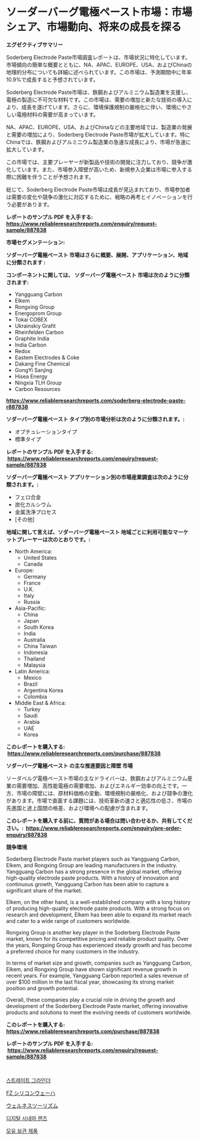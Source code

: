 <p><h1>ソーダーバーグ電極ペースト市場：市場シェア、市場動向、将来の成長を探る</h1></p><p><strong>エグゼクティブサマリー</strong></p>
<p><p>Soderberg Electrode Paste市場調査レポートは、市場状況に特化しています。市場傾向の簡単な概要とともに、NA、APAC、EUROPE、USA、およびChinaの地理的分布についても詳細に述べられています。この市場は、予測期間中に年率10.9%で成長すると予想されています。</p><p>Soderberg Electrode Paste市場は、鉄鋼およびアルミニウム製造業を支援し、電極の製造に不可欠な材料です。この市場は、需要の増加と新たな技術の導入により、成長を遂げています。さらに、環境保護規制の厳格化に伴い、環境にやさしい電極材料の需要が高まっています。</p><p>NA、APAC、EUROPE、USA、およびChinaなどの主要地域では、製造業の発展と需要の増加により、Soderberg Electrode Paste市場が拡大しています。特にChinaでは、鉄鋼およびアルミニウム製造業の急速な成長により、市場が急速に拡大しています。</p><p>この市場では、主要プレーヤーが新製品や技術の開発に注力しており、競争が激化しています。また、市場参入障壁が高いため、新規参入企業は市場に参入する際に困難を伴うことが予想されます。</p><p>総じて、Soderberg Electrode Paste市場は成長が見込まれており、市場参加者は需要の変化や競争の激化に対応するために、戦略の再考とイノベーションを行う必要があります。</p></p>
<p><strong>レポートのサンプル PDF を入手する: <a href="https://www.reliableresearchreports.com/enquiry/request-sample/887838">https://www.reliableresearchreports.com/enquiry/request-sample/887838</a></strong></p>
<p><strong>市場セグメンテーション:</strong></p>
<p><strong> ソダーバーグ電極ペースト 市場はさらに概要、展開、アプリケーション、地域に分類されます :</strong></p>
<p><strong>コンポーネントに関しては、 ソダーバーグ電極ペースト 市場は次のように分類されます: &nbsp;</strong></p>
<p><ul><li>Yangguang Carbon</li><li>Elkem</li><li>Rongxing Group</li><li>Energoprom Group</li><li>Tokai COBEX</li><li>Ukrainskiy Grafit</li><li>Rheinfelden Carbon</li><li>Graphite India</li><li>India Carbon</li><li>Redox</li><li>Eastem Electrodes & Coke</li><li>Dakang Fine Chemical</li><li>GongYi Sanjing</li><li>Hisea Energy</li><li>Ningxia TLH Group</li><li>Carbon Resources</li></ul></p>
<p><strong><a href="https://www.reliableresearchreports.com/soderberg-electrode-paste-r887838">https://www.reliableresearchreports.com/soderberg-electrode-paste-r887838</a></strong></p>
<p><strong> ソダーバーグ電極ペースト タイプ別の市場分析は次のように分類されます。:</strong></p>
<p><ul><li>オブチュレーションタイプ</li><li>標準タイプ</li></ul></p>
<p><strong>レポートのサンプル PDF を入手する: &nbsp;<a href="https://www.reliableresearchreports.com/enquiry/request-sample/887838">https://www.reliableresearchreports.com/enquiry/request-sample/887838</a></strong></p>
<p><strong> ソダーバーグ電極ペースト アプリケーション別の市場産業調査は次のように分類されます。:</strong></p>
<p><ul><li>フェロ合金</li><li>炭化カルシウム</li><li>金属洗浄プロセス</li><li>[その他]</li></ul></p>
<p><strong>地域に関して言えば、ソダーバーグ電極ペースト 地域ごとに利用可能なマーケットプレーヤーは次のとおりです。:</strong></p>
<p><ul>
    <li>
        North America:
        <ul>
            <li>United States</li>
            <li>Canada</li>
        </ul>
    </li>
    <li>
        Europe:
        <ul>
            <li>Germany</li>
            <li>France</li>
            <li>U.K.</li>
            <li>Italy</li>
            <li>Russia</li>
        </ul>
    </li>
    <li>
        Asia-Pacific:
        <ul>
            <li>China</li>
            <li>Japan</li>
            <li>South Korea</li>
            <li>India</li>
            <li>Australia</li>
            <li>China Taiwan</li>
            <li>Indonesia</li>
            <li>Thailand</li>
            <li>Malaysia</li>
        </ul>
    </li>
    <li>
        Latin America:
        <ul>
            <li>Mexico</li>
            <li>Brazil</li>
            <li>Argentina Korea</li>
            <li>Colombia</li>
        </ul>
    </li>
    <li>
        Middle East & Africa:
        <ul>
            <li>Turkey</li>
            <li>Saudi</li>
            <li>Arabia</li>
            <li>UAE</li>
            <li>Korea</li>
        </ul>
    </li>
    </ul></p>
<p><strong>このレポートを購入する: &nbsp;<a href="https://www.reliableresearchreports.com/purchase/887838">https://www.reliableresearchreports.com/purchase/887838</a></strong></p>
<p><strong>ソダーバーグ電極ペースト の主な推進要因と障壁 市場</strong></p>
<p><p>ソーダベルグ電極ペースト市場の主なドライバーは、鉄鋼およびアルミニウム産業の需要増加、高性能電極の需要増加、およびエネルギー効率の向上です。一方、市場の障壁には、原材料価格の変動、環境規制の厳格化、および競争の激化があります。市場で直面する課題には、技術革新の速さと適応性の低さ、市場の先進国と途上国間の格差、および環境への配慮が含まれます。</p></p>
<p><strong>このレポートを購入する前に、質問がある場合は問い合わせるか、共有してください。:&nbsp; <a href="https://www.reliableresearchreports.com/enquiry/pre-order-enquiry/887838">https://www.reliableresearchreports.com/enquiry/pre-order-enquiry/887838</a></strong></p>
<p><strong>競争環境</strong></p>
<p><p>Soderberg Electrode Paste market players such as Yangguang Carbon, Elkem, and Rongxing Group are leading manufacturers in the industry. Yangguang Carbon has a strong presence in the global market, offering high-quality electrode paste products. With a history of innovation and continuous growth, Yangguang Carbon has been able to capture a significant share of the market.</p><p>Elkem, on the other hand, is a well-established company with a long history of producing high-quality electrode paste products. With a strong focus on research and development, Elkem has been able to expand its market reach and cater to a wide range of customers worldwide.</p><p>Rongxing Group is another key player in the Soderberg Electrode Paste market, known for its competitive pricing and reliable product quality. Over the years, Rongxing Group has experienced steady growth and has become a preferred choice for many customers in the industry.</p><p>In terms of market size and growth, companies such as Yangguang Carbon, Elkem, and Rongxing Group have shown significant revenue growth in recent years. For example, Yangguang Carbon reported a sales revenue of over $100 million in the last fiscal year, showcasing its strong market position and growth potential.</p><p>Overall, these companies play a crucial role in driving the growth and development of the Soderberg Electrode Paste market, offering innovative products and solutions to meet the evolving needs of customers worldwide.</p></p>
<p><strong>このレポートを購入する: &nbsp; <a href="https://www.reliableresearchreports.com/purchase/887838">https://www.reliableresearchreports.com/purchase/887838</a></strong></p>
<p><strong>レポートのサンプル PDF を入手する: &nbsp;<a href="https://www.reliableresearchreports.com/enquiry/request-sample/887838">https://www.reliableresearchreports.com/enquiry/request-sample/887838</a></strong><strong></strong></p>
<p>&nbsp;</p>
<p><p><a href="https://github.com/TimmyMann6767/Market-Research-Report-List-1/blob/main/766225117593.md">스트레이트 그라인더</a></p><p><a href="https://github.com/AriMuller2009/Market-Research-Report-List-1/blob/main/580550518832.md">FZ シリコンウェーハ</a></p><p><a href="https://medium.com/@nairn_boy/%E3%82%A6%E3%82%A7%E3%83%AB%E3%83%8D%E3%82%B9%E3%83%84%E3%83%BC%E3%83%AA%E3%82%BA%E3%83%A0%E5%B8%82%E5%A0%B4-%E5%B8%82%E5%A0%B4%E3%82%B7%E3%82%A7%E3%82%A2-%E5%B8%82%E5%A0%B4%E3%83%88%E3%83%AC%E3%83%B3%E3%83%89-%E3%81%8A%E3%82%88%E3%81%B3%E5%B0%86%E6%9D%A5%E3%81%AE%E6%88%90%E9%95%B7%E3%81%AE%E6%8E%A2%E7%B4%A2-be564a6519c7">ウェルネスツーリズム</a></p><p><a href="https://github.com/JeromeRtyau89966/Market-Research-Report-List-1/blob/main/896332917594.md">디지털 시네마 렌즈</a></p><p><a href="https://medium.com/@arthuralety6767836754/%EC%9C%A0%EB%B0%A9-%EC%9A%B0%EC%9C%A0-%EC%A0%80%EC%9E%A5-%EC%A0%9C%ED%92%88-%EC%8B%9C%EC%9E%A5-%EC%A0%90%EC%9C%A0%EC%9C%A8-%EB%B3%80%ED%99%94-%EB%B0%8F-%EC%8B%9C%EC%9E%A5-%EC%84%B1%EC%9E%A5-%EB%8F%99%ED%96%A5-2024-2031-7f0e417763b6">모유 보관 제품</a></p></p>